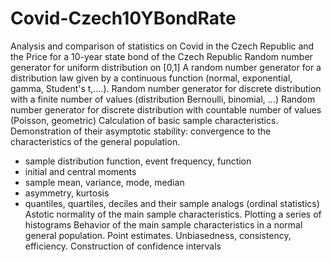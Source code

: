 # Covid-Czech10YBondRate
Analysis and comparison of statistics on Covid in the Czech Republic and the Price for a 10-year state bond of the Czech Republic
Random number generator for uniform distribution on [0,1]
A random number generator for a distribution law given by a continuous function (normal, exponential, gamma, Student's t,….).
Random number generator for discrete distribution with a finite number of values
(distribution Bernoulli, binomial, ...)
Random number generator for discrete distribution with countable number of values
(Poisson, geometric)
Calculation of basic sample characteristics. Demonstration of their asymptotic stability: convergence to the characteristics of the general population.
- sample distribution function, event frequency, function
- initial and central moments
- sample mean, variance, mode, median
- asymmetry, kurtosis
- quantiles, quartiles, deciles and their sample analogs (ordinal statistics)
Astotic normality of the main sample characteristics. Plotting a series of histograms
Behavior of the main sample characteristics in a normal general population.
Point estimates. Unbiasedness, consistency, efficiency.
Construction of confidence intervals
